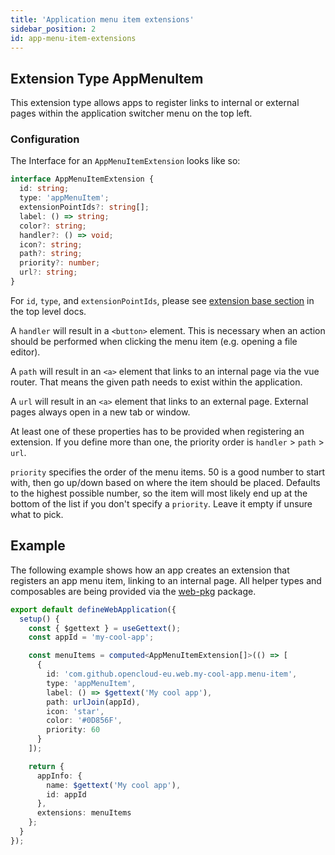 ```yaml
---
title: 'Application menu item extensions'
sidebar_position: 2
id: app-menu-item-extensions
---
```


## Extension Type AppMenuItem

This extension type allows apps to register links to internal or external pages within the application switcher menu on the top left.

### Configuration

The Interface for an `AppMenuItemExtension` looks like so:

```typescript
interface AppMenuItemExtension {
  id: string;
  type: 'appMenuItem';
  extensionPointIds?: string[];
  label: () => string;
  color?: string;
  handler?: () => void;
  icon?: string;
  path?: string;
  priority?: number;
  url?: string;
}
```

For `id`, `type`, and `extensionPointIds`, please see [extension base section](./../#extension-base-configuration) in the top level docs.

A `handler` will result in a `<button>` element. This is necessary when an action should be performed when clicking the menu item (e.g. opening a file editor).

A `path` will result in an `<a>` element that links to an internal page via the vue router. That means the given path needs to exist within the application.

A `url` will result in an `<a>` element that links to an external page. External pages always open in a new tab or window.

At least one of these properties has to be provided when registering an extension. If you define more than one, the priority order is `handler` > `path` > `url`.

`priority` specifies the order of the menu items. 50 is a good number to start with, then go up/down based on where the item should be placed. Defaults to the highest possible number, so the item will most likely end up at the bottom of the list if you don't specify a `priority`. Leave it empty if unsure what to pick.

## Example

The following example shows how an app creates an extension that registers an app menu item, linking to an internal page. All helper types and composables are being provided via the [web-pkg](https://github.com/opencloud-eu/web/tree/main/packages/web-pkg) package.

```typescript
export default defineWebApplication({
  setup() {
    const { $gettext } = useGettext();
    const appId = 'my-cool-app';

    const menuItems = computed<AppMenuItemExtension[]>(() => [
      {
        id: 'com.github.opencloud-eu.web.my-cool-app.menu-item',
        type: 'appMenuItem',
        label: () => $gettext('My cool app'),
        path: urlJoin(appId),
        icon: 'star',
        color: '#0D856F',
        priority: 60
      }
    ]);

    return {
      appInfo: {
        name: $gettext('My cool app'),
        id: appId
      },
      extensions: menuItems
    };
  }
});
```

